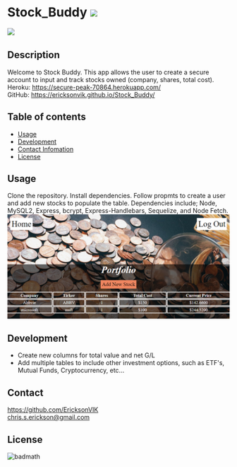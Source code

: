 
  # Stock_Buddy ![](https://img.shields.io/github/languages/count/EricksonVIK/Stock_Buddy)

  ![](https://img.shields.io/github/languages/top/EricksonVIK/Stock_Buddy)

  ## Description 
  Welcome to Stock Buddy. This app allows the user to create a secure account to input and track stocks owned (company, shares, total cost).  
  Heroku: https://secure-peak-70864.herokuapp.com/ </br>
  GitHub: https://ericksonvik.github.io/Stock_Buddy/

  ## Table of contents
  - [Usage](#usage)
  - [Development](#development)
  - [Contact Infomation](#contact)
  - [License](#license)

  ## Usage
  Clone the repository. Install dependencies. Follow propmts to create a user and add new stocks to populate the table.
  Dependencies include; Node, MySQL2, Express, bcrypt, Express-Handlebars, Sequelize, and Node Fetch.
![](public/assets/pictures/Screenshot%202022-09-19%20203131.png)
  ## Development
  - Create new columns for total value and net G/L
  - Add multiple tables to include other investment options, such as ETF's, Mutual Funds, Cryptocurrency, etc...
  

  ## Contact 
  https://github.com/EricksonVIK </br>
  [chris.s.erickson@gmail.com](mailto:chris.s.erickson@gmail.com) </br>
  

  ## License
  ![badmath](https://img.shields.io/github/license/EricksonVIK/Stock_Buddy)
  

